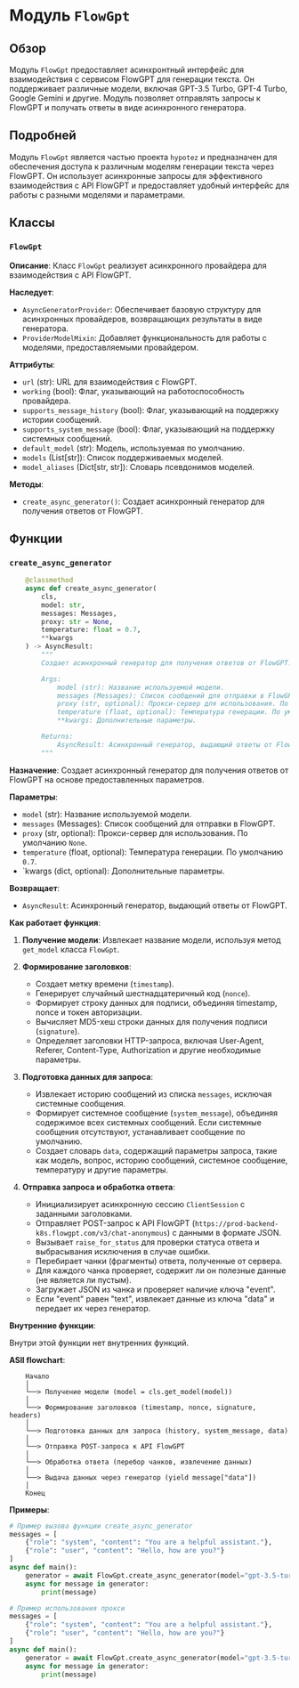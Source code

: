 # Модуль `FlowGpt`

## Обзор

Модуль `FlowGpt` предоставляет асинхронтный интерфейс для взаимодействия с сервисом FlowGPT для генерации текста. Он поддерживает различные модели, включая GPT-3.5 Turbo, GPT-4 Turbo, Google Gemini и другие. Модуль позволяет отправлять запросы к FlowGPT и получать ответы в виде асинхронного генератора.

## Подробней

Модуль `FlowGpt` является частью проекта `hypotez` и предназначен для обеспечения доступа к различным моделям генерации текста через FlowGPT. Он использует асинхронные запросы для эффективного взаимодействия с API FlowGPT и предоставляет удобный интерфейс для работы с разными моделями и параметрами.

## Классы

### `FlowGpt`

**Описание**: Класс `FlowGpt` реализует асинхронного провайдера для взаимодействия с API FlowGPT.

**Наследует**:
- `AsyncGeneratorProvider`: Обеспечивает базовую структуру для асинхронных провайдеров, возвращающих результаты в виде генератора.
- `ProviderModelMixin`: Добавляет функциональность для работы с моделями, предоставляемыми провайдером.

**Аттрибуты**:
- `url` (str): URL для взаимодействия с FlowGPT.
- `working` (bool): Флаг, указывающий на работоспособность провайдера.
- `supports_message_history` (bool): Флаг, указывающий на поддержку истории сообщений.
- `supports_system_message` (bool): Флаг, указывающий на поддержку системных сообщений.
- `default_model` (str): Модель, используемая по умолчанию.
- `models` (List[str]): Список поддерживаемых моделей.
- `model_aliases` (Dict[str, str]): Словарь псевдонимов моделей.

**Методы**:
- `create_async_generator()`: Создает асинхронный генератор для получения ответов от FlowGPT.

## Функции

### `create_async_generator`

```python
    @classmethod
    async def create_async_generator(
        cls,
        model: str,
        messages: Messages,
        proxy: str = None,
        temperature: float = 0.7,
        **kwargs
    ) -> AsyncResult:
        """
        Создает асинхронный генератор для получения ответов от FlowGPT.

        Args:
            model (str): Название используемой модели.
            messages (Messages): Список сообщений для отправки в FlowGPT.
            proxy (str, optional): Прокси-сервер для использования. По умолчанию `None`.
            temperature (float, optional): Температура генерации. По умолчанию `0.7`.
            **kwargs: Дополнительные параметры.

        Returns:
            AsyncResult: Асинхронный генератор, выдающий ответы от FlowGPT.
        """
```

**Назначение**: Создает асинхронный генератор для получения ответов от FlowGPT на основе предоставленных параметров.

**Параметры**:
- `model` (str): Название используемой модели.
- `messages` (Messages): Список сообщений для отправки в FlowGPT.
- `proxy` (str, optional): Прокси-сервер для использования. По умолчанию `None`.
- `temperature` (float, optional): Температура генерации. По умолчанию `0.7`.
- `kwargs (dict, optional): Дополнительные параметры.

**Возвращает**:
- `AsyncResult`: Асинхронный генератор, выдающий ответы от FlowGPT.

**Как работает функция**:

1.  **Получение модели**: Извлекает название модели, используя метод `get_model` класса `FlowGpt`.
2.  **Формирование заголовков**:
    *   Создает метку времени (`timestamp`).
    *   Генерирует случайный шестнадцатеричный код (`nonce`).
    *   Формирует строку данных для подписи, объединяя timestamp, nonce и токен авторизации.
    *   Вычисляет MD5-хеш строки данных для получения подписи (`signature`).
    *   Определяет заголовки HTTP-запроса, включая User-Agent, Referer, Content-Type, Authorization и другие необходимые параметры.

3.  **Подготовка данных для запроса**:
    *   Извлекает историю сообщений из списка `messages`, исключая системные сообщения.
    *   Формирует системное сообщение (`system_message`), объединяя содержимое всех системных сообщений. Если системные сообщения отсутствуют, устанавливает сообщение по умолчанию.
    *   Создает словарь `data`, содержащий параметры запроса, такие как модель, вопрос, историю сообщений, системное сообщение, температуру и другие параметры.

4.  **Отправка запроса и обработка ответа**:
    *   Инициализирует асинхронную сессию `ClientSession` с заданными заголовками.
    *   Отправляет POST-запрос к API FlowGPT (`https://prod-backend-k8s.flowgpt.com/v3/chat-anonymous`) с данными в формате JSON.
    *   Вызывает `raise_for_status` для проверки статуса ответа и выбрасывания исключения в случае ошибки.
    *   Перебирает чанки (фрагменты) ответа, полученные от сервера.
    *   Для каждого чанка проверяет, содержит ли он полезные данные (не является ли пустым).
    *   Загружает JSON из чанка и проверяет наличие ключа "event".
    *   Если "event" равен "text", извлекает данные из ключа "data" и передает их через генератор.

**Внутренние функции**:

Внутри этой функции нет внутренних функций.

**ASII flowchart**:

```
    Начало
    │
    └──> Получение модели (model = cls.get_model(model))
    │
    └──> Формирование заголовков (timestamp, nonce, signature, headers)
    │
    └──> Подготовка данных для запроса (history, system_message, data)
    │
    └──> Отправка POST-запроса к API FlowGPT
    │
    └──> Обработка ответа (перебор чанков, извлечение данных)
    │
    └──> Выдача данных через генератор (yield message["data"])
    │
    Конец
```

**Примеры**:

```python
# Пример вызова функции create_async_generator
messages = [
    {"role": "system", "content": "You are a helpful assistant."},
    {"role": "user", "content": "Hello, how are you?"}
]
async def main():
    generator = await FlowGpt.create_async_generator(model="gpt-3.5-turbo", messages=messages)
    async for message in generator:
        print(message)

# Пример использования прокси
messages = [
    {"role": "system", "content": "You are a helpful assistant."},
    {"role": "user", "content": "Hello, how are you?"}
]
async def main():
    generator = await FlowGpt.create_async_generator(model="gpt-3.5-turbo", messages=messages, proxy="http://your_proxy:8080")
    async for message in generator:
        print(message)